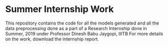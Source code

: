 # Summer Internship Work
This repository contains the code for all the models generated and all the data preprocessing done as a part of a Research Internship done in Summer, 2019 under Professor Dinesh Babu Jaygopi, IIITB
For more details on the work, download the internship report.
